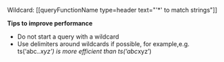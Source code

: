 Wildcard: [[queryFunctionName type=header text="'*' to match strings"]]

**Tips to improve performance**
- Do not start a query with a wildcard
- Use delimiters around wildcards if possible, for example,e.g. ts(‘abc.*.xyz') is more efficient than ts(‘abc*xyz’)